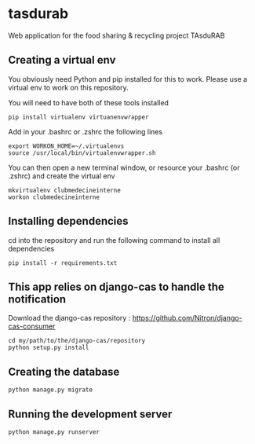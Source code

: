 # tasdurab
Web application for the food sharing &amp; recycling project TAsduRAB

## Creating a virtual env

You obviously need Python and pip installed for this to work. Please use a virtual env to work on this repository.

You will need to have both of these tools installed

	pip install virtualenv virtuanenvwrapper

Add in your .bashrc or .zshrc the following lines

	export WORKON_HOME=~/.virtualenvs
	source /usr/local/bin/virtualenvwrapper.sh

You can then open a new terminal window, or resource your .bashrc (or .zshrc) and create the virtual env

	mkvirtualenv clubmedecineinterne
	workon clubmedecineinterne

## Installing dependencies

cd into the repository and run the following command to install all dependencies

	pip install -r requirements.txt
	
## This app relies on django-cas to handle the notification
Download the django-cas repository : https://github.com/Nitron/django-cas-consumer

	cd my/path/to/the/django-cas/repository
	python setup.py install

## Creating the database

	python manage.py migrate

## Running the development server

	python manage.py runserver

